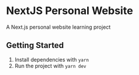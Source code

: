 # NextJS Personal Website

A Next.js personal website learning project

## Getting Started

1. Install dependencies with `yarn`
2. Run the project with `yarn dev`
